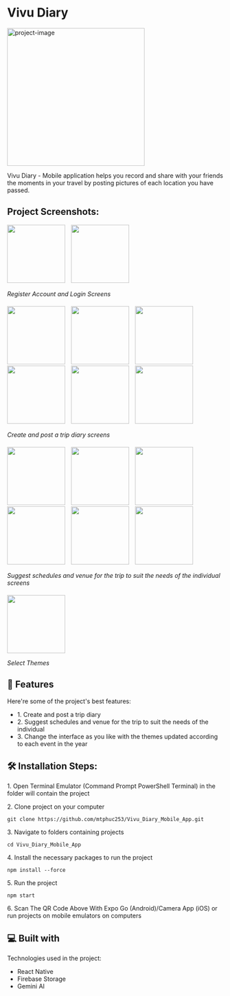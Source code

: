 <h1 id="title">Vivu Diary</h1>

<p><img src="https://firebasestorage.googleapis.com/v0/b/createsyllabusuploading.appspot.com/o/start_screen.jpg?alt=media&token=8cc7c9c3-848d-4b53-81a8-f6b263644994" alt="project-image" width="320"></p>

<p id="description">Vivu Diary - Mobile application helps you record and share with your friends the moments in your travel by posting pictures of each location you have passed.</p>

<h2>Project Screenshots:</h2>

<!-- Group 1 -->
<div style="margin-bottom: 20px;">
  <img src="https://firebasestorage.googleapis.com/v0/b/createsyllabusuploading.appspot.com/o/1_Register.jpg?alt=media&token=d24b8c57-e0e5-4ca0-8044-9848cfb72a7d" width="135" style="height: auto; margin-right: 10px;" />
  <img src="https://firebasestorage.googleapis.com/v0/b/createsyllabusuploading.appspot.com/o/2_Login.jpg?alt=media&token=5380b39f-af51-4622-98c9-06cab2332d51" width="135" style="height: auto;" />
  <p><em>Register Account and Login Screens</em></p>
</div>

<!-- Group 2 -->
<div style="margin-bottom: 20px;">
  <img src="https://firebasestorage.googleapis.com/v0/b/createsyllabusuploading.appspot.com/o/3_Add_new_diary.jpg?alt=media&token=aedc5db6-7194-4a1c-8cb5-acafb00572e7" width="135" style="height: auto; margin-right: 10px;" />
  <img src="https://firebasestorage.googleapis.com/v0/b/createsyllabusuploading.appspot.com/o/4_Add_albums_in_diary.jpg?alt=media&token=75c67e03-0548-448e-83df-32aa170c2fde" width="135" style="height: auto; margin-right: 10px;" />
  <img src="https://firebasestorage.googleapis.com/v0/b/createsyllabusuploading.appspot.com/o/5_Overview_diary.jpg?alt=media&token=f78f26f0-108f-425c-aa4a-ed9fc46ccb73" width="135" style="height: auto; margin-right: 10px;" />
  <img src="https://firebasestorage.googleapis.com/v0/b/createsyllabusuploading.appspot.com/o/6_View_created_diary_list.jpg?alt=media&token=b362977d-e331-4218-bea0-247b64a48353" width="135" style="height: auto; margin-right: 10px;" />
  <img src="https://firebasestorage.googleapis.com/v0/b/createsyllabusuploading.appspot.com/o/7_View_diary_detail.jpg?alt=media&token=cac85bc0-c624-47d7-a855-0be9dfcbe432" width="135" style="height: auto; margin-right: 10px;" />
  <img src="https://firebasestorage.googleapis.com/v0/b/createsyllabusuploading.appspot.com/o/8_View_album_in_diaty.jpg?alt=media&token=1303ed1c-0e99-4d47-9055-42cec8a49d1b" width="135" style="height: auto;" />
  <p><em>Create and post a trip diary screens</em></p>
</div>

<!-- Group 3 -->
<div style="margin-bottom: 20px;">
  <img src="https://firebasestorage.googleapis.com/v0/b/createsyllabusuploading.appspot.com/o/9_Add_place_to_plan.jpg?alt=media&token=15f67630-4568-4055-9b3a-4ea406e274eb" width="135" style="height: auto; margin-right: 10px;" />
  <img src="https://firebasestorage.googleapis.com/v0/b/createsyllabusuploading.appspot.com/o/10_How_much_spend.jpg?alt=media&token=5d40ff74-64ec-4161-8bd9-1b1cd10f253a" width="135" style="height: auto; margin-right: 10px;" />
  <img src="https://firebasestorage.googleapis.com/v0/b/createsyllabusuploading.appspot.com/o/11_Select_day.jpg?alt=media&token=76b0c22c-1199-4b2d-843c-d16f103aa397" width="135" style="height: auto; margin-right: 10px;" />
  <img src="https://firebasestorage.googleapis.com/v0/b/createsyllabusuploading.appspot.com/o/12_Select_go_with.jpg?alt=media&token=a00a7ec5-c23e-402a-afc4-bfbcb33d511a" width="135" style="height: auto; margin-right: 10px;" />
  <img src="https://firebasestorage.googleapis.com/v0/b/createsyllabusuploading.appspot.com/o/13_Overview_input.jpg?alt=media&token=f8cc16f6-002d-4f35-9cb8-9137dc6963a8" width="135" style="height: auto; margin-right: 10px;" />
  <img src="https://firebasestorage.googleapis.com/v0/b/createsyllabusuploading.appspot.com/o/14_Schedule_generated_from_user_input.jpg?alt=media&token=cd721d15-97c3-4303-89a8-2cfdba119c9e" width="135" style="height: auto;" />
  <p><em>Suggest schedules and venue for the trip to suit the needs of the individual screens</em></p>
</div>

<!-- Group 4 -->
<div>
  <img src="https://firebasestorage.googleapis.com/v0/b/createsyllabusuploading.appspot.com/o/15_Change_theme.jpg?alt=media&token=83380410-f052-4ea6-ab8c-152ae0837349" width="135" style="height: auto;" />
  <p><em>Select Themes</em></p>
</div>


<h2>🧐 Features</h2>

Here're some of the project's best features:

*   1\. Create and post a trip diary
*   2\. Suggest schedules and venue for the trip to suit the needs of the individual
*   3\. Change the interface as you like with the themes updated according to each event in the year

<h2>🛠️ Installation Steps:</h2>

<p>1. Open Terminal Emulator (Command Prompt PowerShell Terminal) in the folder will contain the project</p>

<p>2. Clone project on your computer</p>

```
git clone https://github.com/mtphuc253/Vivu_Diary_Mobile_App.git
```

<p>3. Navigate to folders containing projects</p>

```
cd Vivu_Diary_Mobile_App
```

<p>4. Install the necessary packages to run the project</p>

```
npm install --force
```

<p>5. Run the project</p>

```
npm start
```

<p>6. Scan The QR Code Above With Expo Go (Android)/Camera App (iOS) or run projects on mobile emulators on computers</p>

  
  
<h2>💻 Built with</h2>

Technologies used in the project:

*   React Native
*   Firebase Storage
*   Gemini AI
